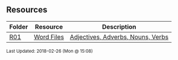 ## Resources
| Folder | Resource | Description|
 | ------------|------------|------------|
 | [R01](https://github.com/rugbyprof/3013-Algorithms/tree/master/Resources/R01) | [ Word Files ](https://github.com/rugbyprof/3013-Algorithms/tree/master/Resources/R01) | [ Adjectives, Adverbs, Nouns, Verbs](https://github.com/rugbyprof/3013-Algorithms/tree/master/Resources/R01) |

<sup>Last Updated: 2018-02-26 (Mon @ 15:08)</sup>
